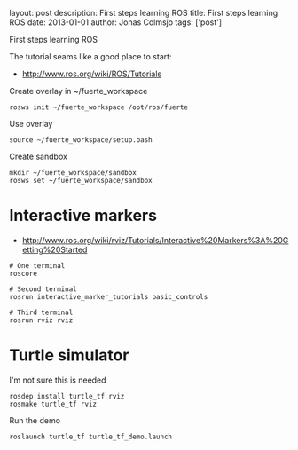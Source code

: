 layout: post
description: First steps learning ROS 
title: First steps learning ROS 
date: 2013-01-01
author: Jonas Colmsjo
tags: ['post']

First steps learning ROS 




The tutorial seams like a good place to start:

 * http://www.ros.org/wiki/ROS/Tutorials


Create overlay in ~/fuerte_workspace

```
rosws init ~/fuerte_workspace /opt/ros/fuerte
```


Use overlay

```
source ~/fuerte_workspace/setup.bash
```

Create sandbox

```
mkdir ~/fuerte_workspace/sandbox
rosws set ~/fuerte_workspace/sandbox
```


# Interactive markers


 * http://www.ros.org/wiki/rviz/Tutorials/Interactive%20Markers%3A%20Getting%20Started


```
# One terminal
roscore

# Second terminal
rosrun interactive_marker_tutorials basic_controls

# Third terminal
rosrun rviz rviz
```

# Turtle simulator

I'm not sure this is needed

```
rosdep install turtle_tf rviz
rosmake turtle_tf rviz
```

Run the demo

```
roslaunch turtle_tf turtle_tf_demo.launch
```
